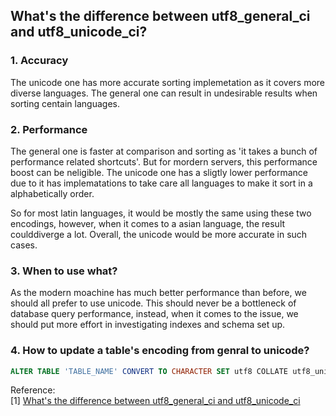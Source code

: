 ## What's the difference between utf8_general_ci and utf8_unicode_ci?


### 1. Accuracy
The unicode one has more accurate sorting implemetation as it covers more diverse languages. The general one can result in undesirable results when sorting centain languages.

### 2. Performance
The general one is faster at comparison and sorting as 'it takes a bunch of performance related shortcuts'. But for mordern servers, this performance boost can be neligible. The unicode one has a sligtly lower performance due to it has implematations to take care all languages to make it sort in a alphabetically order.

So for most latin languages, it would be mostly the same using these two encodings, however, when it comes to a asian language, the result coulddiverge a lot. Overall, the unicode would be more accurate in such cases.

### 3. When to use what?
As the modern moachine has much better performance than before, we should all prefer to use unicode. This should never be a bottleneck of database query performance, instead, when it comes to the issue, we should put more effort in investigating indexes and schema set up.

### 4. How to update a table's encoding from genral to unicode?
```SQL
ALTER TABLE 'TABLE_NAME' CONVERT TO CHARACTER SET utf8 COLLATE utf8_unicode_ci;
```

Reference:  
[1] [What's the difference between utf8_general_ci and utf8_unicode_ci](http://stackoverflow.com/questions/766809/whats-the-difference-between-utf8-general-ci-and-utf8-unicode-ci?)
